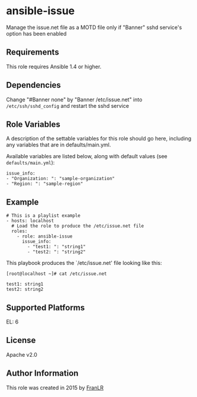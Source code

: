 # ansible-issue
Manage the issue.net file as a MOTD file only if "Banner" sshd service's option has been enabled

Requirements
------------
This role requires Ansible 1.4 or higher.

Dependencies
------------

Change "#Banner none" by "Banner /etc/issue.net" into `/etc/ssh/sshd_config` and restart the sshd service

Role Variables
--------------

A description of the settable variables for this role should go here, including any variables that are in defaults/main.yml.

Available variables are listed below, along with default values (see `defaults/main.yml`):

```
issue_info:
- "Organization: ": "sample-organization"
- "Region: ": "sample-region"
```

Example
-------

```
# This is a playlist example
- hosts: localhost
  # Load the role to produce the /etc/issue.net file
  roles:
    - role: ansible-issue
      issue_info:
        - "test1: ": "string1"
        - "test2: ": "string2"
```

This playbook produces the `/etc/issue.net' file looking like this:

```
[root@localhost ~]# cat /etc/issue.net

test1: string1
test2: string2

```

Supported Platforms
-------------------

EL: 6

License
-------

Apache v2.0

Author Information
------------------

This role was created in 2015 by [FranLR](https://github.com/franlr/)
